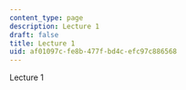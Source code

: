 ```yaml
---
content_type: page
description: Lecture 1
draft: false
title: Lecture 1
uid: af01097c-fe8b-477f-bd4c-efc97c886568
---
```

Lecture 1